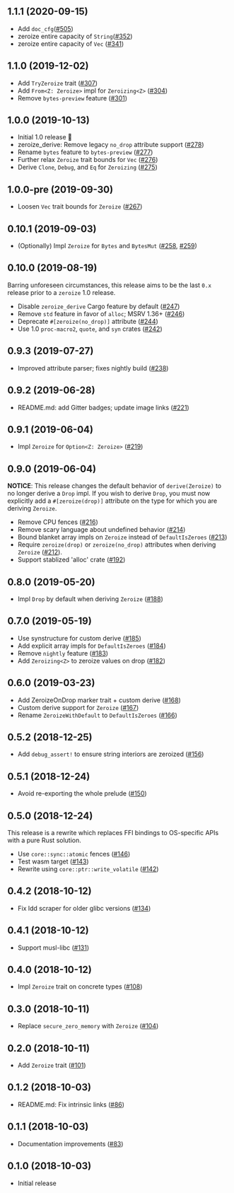 ## 1.1.1 (2020-09-15)

- Add `doc_cfg`([#505])
- zeroize entire capacity of `String`([#352])
- zeroize entire capacity of `Vec` ([#341])

[#505]: https://github.com/iqlusioninc/crates/pull/505
[#352]: https://github.com/iqlusioninc/crates/pull/352
[#341]: https://github.com/iqlusioninc/crates/pull/341

## 1.1.0 (2019-12-02)

- Add `TryZeroize` trait ([#307])
- Add `From<Z: Zeroize>` impl for `Zeroizing<Z>` ([#304])
- Remove `bytes-preview` feature ([#301])

[#307]: https://github.com/iqlusioninc/crates/pull/307
[#304]: https://github.com/iqlusioninc/crates/pull/304
[#301]: https://github.com/iqlusioninc/crates/pull/301

## 1.0.0 (2019-10-13)

- Initial 1.0 release 🎉
- zeroize_derive: Remove legacy `no_drop` attribute support ([#278])
- Rename `bytes` feature to `bytes-preview` ([#277])
- Further relax `Zeroize` trait bounds for `Vec` ([#276])
- Derive `Clone`, `Debug`, and `Eq` for `Zeroizing` ([#275])

[#278]: https://github.com/iqlusioninc/crates/pull/278
[#277]: https://github.com/iqlusioninc/crates/pull/277
[#276]: https://github.com/iqlusioninc/crates/pull/276
[#275]: https://github.com/iqlusioninc/crates/pull/275

## 1.0.0-pre (2019-09-30)

- Loosen `Vec` trait bounds for `Zeroize` ([#267])

[#267]: https://github.com/iqlusioninc/crates/pull/267

## 0.10.1 (2019-09-03)

- (Optionally) Impl `Zeroize` for `Bytes` and `BytesMut` ([#258], [#259])

[#259]: https://github.com/iqlusioninc/crates/pull/259
[#258]: https://github.com/iqlusioninc/crates/pull/258

## 0.10.0 (2019-08-19)

Barring unforeseen circumstances, this release aims to be the last `0.x`
release prior to a `zeroize` 1.0 release.

- Disable `zeroize_derive` Cargo feature by default ([#247])
- Remove `std` feature in favor of `alloc`; MSRV 1.36+ ([#246])
- Deprecate `#[zeroize(no_drop)]` attribute ([#244])
- Use 1.0 `proc-macro2`, `quote`, and `syn` crates ([#242])

[#247]: https://github.com/iqlusioninc/crates/pull/247
[#246]: https://github.com/iqlusioninc/crates/pull/246
[#244]: https://github.com/iqlusioninc/crates/pull/244
[#242]: https://github.com/iqlusioninc/crates/pull/242

## 0.9.3 (2019-07-27)

- Improved attribute parser; fixes nightly build ([#238])

[#238]: https://github.com/iqlusioninc/crates/pull/238

## 0.9.2 (2019-06-28)

- README.md: add Gitter badges; update image links ([#221])

[#221]: https://github.com/iqlusioninc/crates/pull/221

## 0.9.1 (2019-06-04)

- Impl `Zeroize` for `Option<Z: Zeroize>` ([#219])

[#219]: https://github.com/iqlusioninc/crates/pull/219

## 0.9.0 (2019-06-04)

**NOTICE**: This release changes the default behavior of `derive(Zeroize)`
to no longer derive a `Drop` impl. If you wish to derive `Drop`, you must
now explicitly add a `#[zeroize(drop)]` attribute on the type for which you
are deriving `Zeroize`.

- Remove CPU fences ([#216])
- Remove scary language about undefined behavior ([#214])
- Bound blanket array impls on `Zeroize` instead of `DefaultIsZeroes` ([#213])
- Require `zeroize(drop)` or `zeroize(no_drop)` attributes when deriving
  `Zeroize` ([#212]).
- Support stablized 'alloc' crate ([#192])

[#216]: https://github.com/iqlusioninc/crates/pull/216
[#214]: https://github.com/iqlusioninc/crates/pull/214
[#213]: https://github.com/iqlusioninc/crates/pull/213
[#212]: https://github.com/iqlusioninc/crates/pull/212
[#192]: https://github.com/iqlusioninc/crates/pull/192

## 0.8.0 (2019-05-20)

- Impl `Drop` by default when deriving `Zeroize` ([#188])

[#188]: https://github.com/iqlusioninc/crates/pull/188

## 0.7.0 (2019-05-19)

- Use synstructure for custom derive ([#185])
- Add explicit array impls for `DefaultIsZeroes` ([#184])
- Remove `nightly` feature ([#183])
- Add `Zeroizing<Z>` to zeroize values on drop ([#182])

[#185]: https://github.com/iqlusioninc/crates/pull/185
[#184]: https://github.com/iqlusioninc/crates/pull/184
[#183]: https://github.com/iqlusioninc/crates/pull/183
[#182]: https://github.com/iqlusioninc/crates/pull/182

## 0.6.0 (2019-03-23)

- Add ZeroizeOnDrop marker trait + custom derive ([#168])
- Custom derive support for `Zeroize` ([#167])
- Rename `ZeroizeWithDefault` to `DefaultIsZeroes` ([#166])

[#168]: https://github.com/iqlusioninc/crates/pull/168
[#167]: https://github.com/iqlusioninc/crates/pull/167
[#166]: https://github.com/iqlusioninc/crates/pull/166

## 0.5.2 (2018-12-25)

- Add `debug_assert!` to ensure string interiors are zeroized ([#156])

[#156]: https://github.com/iqlusioninc/crates/pull/156

## 0.5.1 (2018-12-24)

- Avoid re-exporting the whole prelude ([#150])

[#150]: https://github.com/iqlusioninc/crates/pull/150

## 0.5.0 (2018-12-24)

This release is a rewrite which replaces FFI bindings to OS-specific APIs with
a pure Rust solution.

- Use `core::sync::atomic` fences ([#146])
- Test wasm target ([#143])
- Rewrite using `core::ptr::write_volatile` ([#142])

[#146]: https://github.com/iqlusioninc/crates/pull/146
[#143]: https://github.com/iqlusioninc/crates/pull/143
[#142]: https://github.com/iqlusioninc/crates/pull/142

## 0.4.2 (2018-10-12)

- Fix ldd scraper for older glibc versions ([#134])

[#134]: https://github.com/iqlusioninc/crates/pull/134

## 0.4.1 (2018-10-12)

- Support musl-libc ([#131])

[#131]: https://github.com/iqlusioninc/crates/pull/131
  
## 0.4.0 (2018-10-12)

- Impl `Zeroize` trait on concrete types ([#108])

[#108]: https://github.com/iqlusioninc/crates/pull/108

## 0.3.0 (2018-10-11)

- Replace `secure_zero_memory` with `Zeroize` ([#104])

[#104]: https://github.com/iqlusioninc/crates/pull/104

## 0.2.0 (2018-10-11)

- Add `Zeroize` trait ([#101])

[#101]: https://github.com/iqlusioninc/crates/pull/101

## 0.1.2 (2018-10-03)

- README.md: Fix intrinsic links ([#86])

[#86]: https://github.com/iqlusioninc/crates/pull/86

## 0.1.1 (2018-10-03)

- Documentation improvements ([#83])

[#83]: https://github.com/iqlusioninc/crates/pull/83

## 0.1.0 (2018-10-03)

- Initial release
